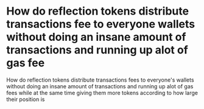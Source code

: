 
# How do reflection tokens distribute transactions fee to everyone wallets without doing an insane amount of transactions and running up alot of gas fee

How do reflection tokens distribute transactions fees to everyone's wallets without doing an insane amount of transactions and running up alot of gas fees while at the same time giving them more tokens according to how large their position is

        
